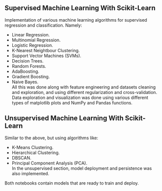 ## Supervised Machine Learning With Scikit-Learn
Implementation of various machine learning algorithms for supervised regression and classification. Namely:
- Linear Regression.
- Multinomial Regression.
- Logistic Regression.
- K-Nearest Neightbour Clustering.
- Support Vector Machines (SVMs).
- Decision Trees.
- Random Forests.
- AdaBoosting.
- Gradient Boosting.
- Naive Bayes.<br />
All this was done along with feature engineering and datasets cleaning and exploration, and using different regularization and cross-validation.<br />
Data exploration and visualization was done using various different types of matplotlib plots and NumPy and Pandas functions.

## Unsupervised Machine Learning With Scikit-Learn
Similar to the above, but using algorithms like:
- K-Means Clustering.
- Hierarchical Clustering.
- DBSCAN.
- Principal Component Analysis (PCA).<br />
In the unsupervised section, model deployment and persistence was also implemented.

Both notebooks contain models that are ready to train and deploy.
